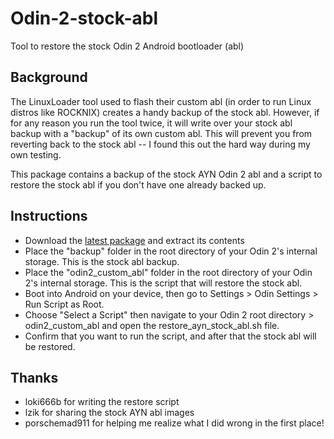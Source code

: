 # Odin-2-stock-abl
Tool to restore the stock Odin 2 Android bootloader (abl)

## Background
The LinuxLoader tool used to flash their custom abl (in order to run Linux distros like ROCKNIX) creates a handy backup of the stock abl.  However, if for any reason you run the tool twice, it will write over your stock abl backup with a "backup" of its own custom abl.  This will prevent you from reverting back to the stock abl -- I found this out the hard way during my own testing.

This package contains a backup of the stock AYN Odin 2 abl and a script to restore the stock abl if you don't have one already backed up.

## Instructions
- Download the [latest package](https://github.com/retrogamecorps/Odin-2-stock-abl/archive/refs/heads/main.zip) and extract its contents
- Place the "backup" folder in the root directory of your Odin 2's internal storage.  This is the stock abl backup.
- Place the "odin2_custom_abl" folder in the root directory of your Odin 2's internal storage.  This is the script that will restore the stock abl.
- Boot into Android on your device, then go to Settings > Odin Settings > Run Script as Root.  
- Choose "Select a Script" then navigate to your Odin 2 root directory > odin2_custom_abl and open the restore_ayn_stock_abl.sh file.
- Confirm that you want to run the script, and after that the stock abl will be restored.

## Thanks
- loki666b for writing the restore script
- lzik for sharing the stock AYN abl images
- porschemad911 for helping me realize what I did wrong in the first place!
